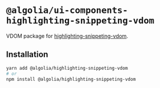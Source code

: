 # `@algolia/ui-components-highlighting-snippeting-vdom`

VDOM package for [highlighting-snippeting-vdom](https://github.com/algolia/ui-components/tree/next/packages/highlighting-snippeting-vdom).

## Installation

```sh
yarn add @algolia/highlighting-snippeting-vdom
# or
npm install @algolia/highlighting-snippeting-vdom
```
